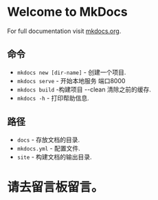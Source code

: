 # Welcome to MkDocs

For full documentation visit [mkdocs.org](https://www.mkdocs.org).

## 命令 

* `mkdocs new [dir-name]` - 创建一个项目.
* `mkdocs serve` - 开始本地服务 端口8000
* `mkdocs build` -构建项目 --clean 清除之前的缓存.
* `mkdocs -h` - 打印帮助信息.

## 路径

* `docs` - 存放文档的目录.
* `mkdocs.yml` - 配置文件.
* `site` - 构建文档的输出目录.

# **请去留言板留言。**